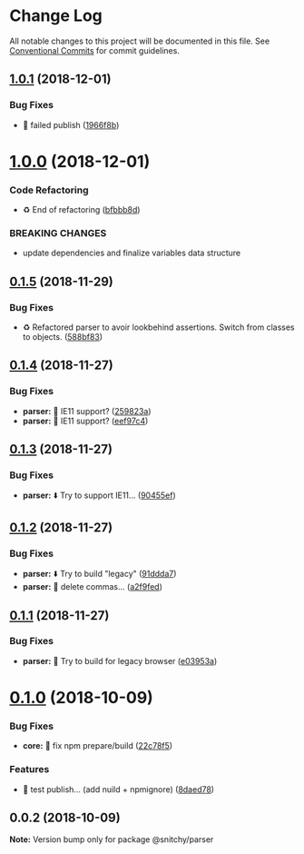 # Change Log

All notable changes to this project will be documented in this file.
See [Conventional Commits](https://conventionalcommits.org) for commit guidelines.

## [1.0.1](https://github.com/epicagency/snitchy/compare/@snitchy/parser@1.0.0...@snitchy/parser@1.0.1) (2018-12-01)


### Bug Fixes

* :rocket: failed publish ([1966f8b](https://github.com/epicagency/snitchy/commit/1966f8b))





# [1.0.0](https://github.com/epicagency/snitchy/compare/@snitchy/parser@0.1.5...@snitchy/parser@1.0.0) (2018-12-01)


### Code Refactoring

* :recycle: End of refactoring ([bfbbb8d](https://github.com/epicagency/snitchy/commit/bfbbb8d))


### BREAKING CHANGES

* update dependencies and finalize variables data structure





<a name="0.1.5"></a>
## [0.1.5](https://github.com/epicagency/snitchy/compare/@snitchy/parser@0.1.4...@snitchy/parser@0.1.5) (2018-11-29)


### Bug Fixes

* :recycle: Refactored parser to avoir lookbehind assertions. Switch from classes to objects. ([588bf83](https://github.com/epicagency/snitchy/commit/588bf83))





<a name="0.1.4"></a>
## [0.1.4](https://github.com/epicagency/snitchy/compare/@snitchy/parser@0.1.3...@snitchy/parser@0.1.4) (2018-11-27)


### Bug Fixes

* **parser:** :bug: IE11 support? ([259823a](https://github.com/epicagency/snitchy/commit/259823a))
* **parser:** :bug: IE11 support? ([eef97c4](https://github.com/epicagency/snitchy/commit/eef97c4))





<a name="0.1.3"></a>
## [0.1.3](https://github.com/epicagency/snitchy/compare/@snitchy/parser@0.1.2...@snitchy/parser@0.1.3) (2018-11-27)


### Bug Fixes

* **parser:** :arrow_down: Try to support IE11… ([90455ef](https://github.com/epicagency/snitchy/commit/90455ef))





<a name="0.1.2"></a>
## [0.1.2](https://github.com/epicagency/snitchy/compare/@snitchy/parser@0.1.1...@snitchy/parser@0.1.2) (2018-11-27)


### Bug Fixes

* **parser:** :arrow_down: Try to build "legacy" ([91ddda7](https://github.com/epicagency/snitchy/commit/91ddda7))
* **parser:** :bug: delete commas… ([a2f9fed](https://github.com/epicagency/snitchy/commit/a2f9fed))





<a name="0.1.1"></a>
## [0.1.1](https://github.com/epicagency/snitchy/compare/@snitchy/parser@0.1.0...@snitchy/parser@0.1.1) (2018-11-27)


### Bug Fixes

* **parser:** :wrench: Try to build for legacy browser ([e03953a](https://github.com/epicagency/snitchy/commit/e03953a))





<a name="0.1.0"></a>
# [0.1.0](https://github.com/epicagency/snitchy/compare/@snitchy/parser@0.0.2...@snitchy/parser@0.1.0) (2018-10-09)


### Bug Fixes

* **core:** :wrench: fix npm prepare/build ([22c78f5](https://github.com/epicagency/snitchy/commit/22c78f5))


### Features

* :art: test publish… (add nuild + npmignore) ([8daed78](https://github.com/epicagency/snitchy/commit/8daed78))





<a name="0.0.2"></a>
## 0.0.2 (2018-10-09)

**Note:** Version bump only for package @snitchy/parser
